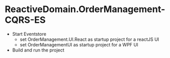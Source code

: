 # ReactiveDomain.OrderManagement-CQRS-ES

- Start Eventstore
    - set OrderManagement.UI.React as startup project for a reactJS UI
    - set OrderManagementUI as startup project for a WPF UI
- Build and run the project
